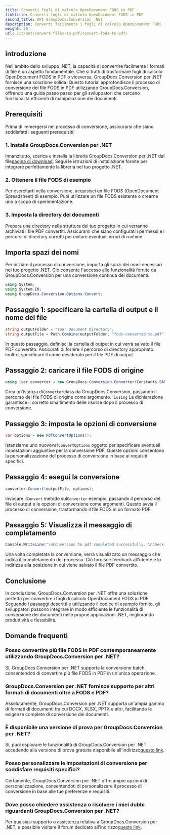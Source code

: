 ```yaml
---
title: Converti fogli di calcolo OpenDocument FODS in PDF
linktitle: Converti fogli di calcolo OpenDocument FODS in PDF
second_title: API GroupDocs.Conversion .NET
description: Converti facilmente i fogli di calcolo OpenDocument FODS in PDF utilizzando GroupDocs.Conversion per .NET. Migliora le tue applicazioni .NET con la conversione continua dei documenti.
weight: 20
url: /it/net/convert-files-to-pdf/convert-fods-to-pdf/
---
```

## introduzione
Nell'ambito dello sviluppo .NET, la capacità di convertire facilmente i formati di file è un aspetto fondamentale. Che si tratti di trasformare fogli di calcolo OpenDocument FODS in PDF o viceversa, GroupDocs.Conversion per .NET fornisce una soluzione solida. Questo tutorial approfondisce il processo di conversione dei file FODS in PDF utilizzando GroupDocs.Conversion, offrendo una guida passo passo per gli sviluppatori che cercano funzionalità efficienti di manipolazione dei documenti.
## Prerequisiti
Prima di immergersi nel processo di conversione, assicurarsi che siano soddisfatti i seguenti prerequisiti:
### 1. Installa GroupDocs.Conversion per .NET
 Innanzitutto, scarica e installa la libreria GroupDocs.Conversion per .NET dal file[pagina di download](https://releases.groupdocs.com/conversion/net/). Segui le istruzioni di installazione fornite per integrare perfettamente la libreria nel tuo progetto .NET.
### 2. Ottenere il file FODS di esempio
Per esercitarti nella conversione, acquisisci un file FODS (OpenDocument Spreadsheet) di esempio. Puoi utilizzare un file FODS esistente o crearne uno a scopo di sperimentazione.
### 3. Imposta la directory dei documenti
Prepara una directory nella struttura del tuo progetto in cui verranno archiviati i file PDF convertiti. Assicurarsi che siano configurati i permessi e i percorsi di directory corretti per evitare eventuali errori di runtime.

## Importa spazi dei nomi
Per iniziare il processo di conversione, importa gli spazi dei nomi necessari nel tuo progetto .NET. Ciò consente l'accesso alle funzionalità fornite da GroupDocs.Conversion per una conversione continua dei documenti.

```csharp
using System;
using System.IO;
using GroupDocs.Conversion.Options.Convert;
```
## Passaggio 1: specificare la cartella di output e il nome del file
```csharp
string outputFolder = "Your Document Directory";
string outputFile = Path.Combine(outputFolder, "fods-converted-to.pdf");
```
In questo passaggio, definisci la cartella di output in cui verrà salvato il file PDF convertito. Assicurati di fornire il percorso di directory appropriato. Inoltre, specificare il nome desiderato per il file PDF di output.
## Passaggio 2: caricare il file FODS di origine
```csharp
using (var converter = new GroupDocs.Conversion.Converter(Constants.SAMPLE_FODS))
```
 Crea un'istanza di`Converter`class da GroupDocs.Conversion, passando il percorso del file FODS di origine come argomento. IL`using` La dichiarazione garantisce il corretto smaltimento delle risorse dopo il processo di conversione.
## Passaggio 3: imposta le opzioni di conversione
```csharp
var options = new PdfConvertOptions();
```
 Istanziarne uno nuovo`PdfConvertOptions` oggetto per specificare eventuali impostazioni aggiuntive per la conversione PDF. Queste opzioni consentono la personalizzazione del processo di conversione in base ai requisiti specifici.
## Passaggio 4: esegui la conversione
```csharp
converter.Convert(outputFile, options);
```
 Invocare il`Convert` metodo sul`Converter` esempio, passando il percorso del file di output e le opzioni di conversione come argomenti. Questo avvia il processo di conversione, trasformando il file FODS in un formato PDF.
## Passaggio 5: Visualizza il messaggio di completamento
```csharp
Console.WriteLine("\nConversion to pdf completed successfully. \nCheck output in {0}", outputFolder);
```
Una volta completata la conversione, verrà visualizzato un messaggio che indica il completamento del processo. Ciò fornisce feedback all'utente e lo indirizza alla posizione in cui viene salvato il file PDF convertito.

## Conclusione
In conclusione, GroupDocs.Conversion per .NET offre una soluzione perfetta per convertire i fogli di calcolo OpenDocument FODS in PDF. Seguendo i passaggi descritti e utilizzando il codice di esempio fornito, gli sviluppatori possono integrare in modo efficiente le funzionalità di conversione dei documenti nelle proprie applicazioni .NET, migliorando produttività e flessibilità.
## Domande frequenti
### Posso convertire più file FODS in PDF contemporaneamente utilizzando GroupDocs.Conversion per .NET?
Sì, GroupDocs.Conversion per .NET supporta la conversione batch, consentendoti di convertire più file FODS in PDF in un'unica operazione.
### GroupDocs.Conversion per .NET fornisce supporto per altri formati di documenti oltre a FODS e PDF?
Assolutamente, GroupDocs.Conversion per .NET supporta un'ampia gamma di formati di documenti tra cui DOCX, XLSX, PPTX e altri, facilitando le esigenze complete di conversione dei documenti.
### È disponibile una versione di prova per GroupDocs.Conversion per .NET?
Sì, puoi esplorare le funzionalità di GroupDocs.Conversion per .NET accedendo alla versione di prova gratuita disponibile all'indirizzo[questo link](https://releases.groupdocs.com/).
### Posso personalizzare le impostazioni di conversione per soddisfare requisiti specifici?
Certamente, GroupDocs.Conversion per .NET offre ampie opzioni di personalizzazione, consentendoti di personalizzare il processo di conversione in base alle tue preferenze e requisiti.
### Dove posso chiedere assistenza o risolvere i miei dubbi riguardanti GroupDocs.Conversion per .NET?
 Per qualsiasi supporto o assistenza relativa a GroupDocs.Conversion per .NET, è possibile visitare il forum dedicato all'indirizzo[questo link](https://forum.groupdocs.com/c/conversion/11).